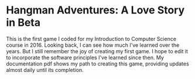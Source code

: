 # Hangman Adventures: A Love Story in Beta
This is the first game I coded for my Introduction to Computer Science course in 2016.
Looking back, I can see how much I've learned over the years. But I still remember the joy of creating my first game. I hope to edit it to incorporate the software principles I've learned since then.
My documentation pdf shows my path to creating this game, providing updates almost daily until its completion.
